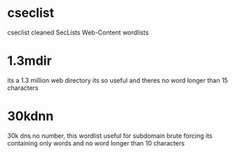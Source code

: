 # cseclist
cseclist cleaned SecLists Web-Content wordlists
# 1.3mdir
its a 1.3 million web directory its so useful and theres no word longer than 15 characters 
# 30kdnn
30k dns no number, this wordlist useful for subdomain brute forcing its containing only words and no word longer than 10 characters
